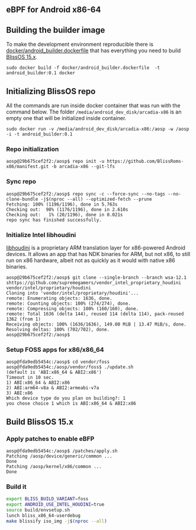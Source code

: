 eBPF for Android x86-64
-----

## Building the builder image
To make the development environment reproducible there is [docker/android_builder.dockerfile](docker/android_builder.dockerfile) that has everything you need to build [BlissOS 15.x](https://docs.blissos.org/development/build-bliss-os-15.x/). 
```console
sudo docker build -f docker/android_builder.dockerfile  -t android_builder:0.1 docker
```

## Initializing BlissOS repo
All the commands are run inside docker container that was run with the command below. The folder `/media/android_dev_disk/arcadia-x86` is an empty one that will be initialized inside container.
```console
sudo docker run -v /media/android_dev_disk/arcadia-x86:/aosp -w /aosp -i -t android_builder:0.1
```

### Repo initialization
```console
aosp@29b675cef2f2:/aosp$ repo init -u https://github.com/BlissRoms-x86/manifest.git -b arcadia-x86 --git-lfs
```
### Sync repo
```
aosp@29b675cef2f2:/aosp$ repo sync -c --force-sync --no-tags --no-clone-bundle -j$(nproc --all) --optimized-fetch --prune
Fetching: 100% (1196/1196), done in 5.763s
Checking out:  98% (1176/1196), done in 2.610s
Checking out:   1% (20/1196), done in 0.021s
repo sync has finished successfully.
```
### Initialize Intel libhoudini
[libhoudini](https://commonsware.com/blog/2013/11/21/libhoudini-what-it-means-for-developers.html) is a proprietary ARM translation layer for x86-powered Android devices. It allows an app that has NDK binaries for ARM, but not x86, to still run on x86 hardware, albeit not as quickly as it would with native x86 binaries.
```
aosp@29b675cef2f2:/aosp$ git clone --single-branch --branch wsa-12.1 shttps://github.com/supremegamers/vendor_intel_proprietary_houdini vendor/intel/proprietary/houdini
Cloning into 'vendor/intel/proprietary/houdini'...
remote: Enumerating objects: 1636, done.
remote: Counting objects: 100% (274/274), done.
remote: Compressing objects: 100% (160/160), done.
remote: Total 1636 (delta 144), reused 114 (delta 114), pack-reused 1362 (from 1)
Receiving objects: 100% (1636/1636), 149.00 MiB | 13.47 MiB/s, done.
Resolving deltas: 100% (702/702), done.
aosp@29b675cef2f2:/aosp$ 
```
### Setup FOSS apps for x86/x86_64
```console
aosp@fda9edb5454c:/aosp$ cd vendor/foss
aosp@fda9edb5454c:/aosp/vendor/foss$ ./update.sh
(default is 'ABI:x86_64 & ABI2:x86')
Timeout in 10 sec.
1) ABI:x86_64 & ABI2:x86
2) ABI:arm64-v8a & ABI2:armeabi-v7a
3) ABI:x86
Which device type do you plan on building?: 1
you chose choice 1 which is ABI:x86_64 & ABI2:x86
```

## Build BlissOS 15.x
### Apply patches to enable eBFP
```
aosp@fda9edb5454c:/aosp$ /patches/apply.sh
Patching /aosp/device/generic/common ...
Done
Patching /aosp/kernel/x86/common ...
Done
```

### Build it
```bash
export BLISS_BUILD_VARIANT=foss
export ANDROID_USE_INTEL_HOUDINI=true
source build/envsetup.sh
lunch bliss_x86_64-userdebug
make blissify iso_img -j$(nproc --all)
```
